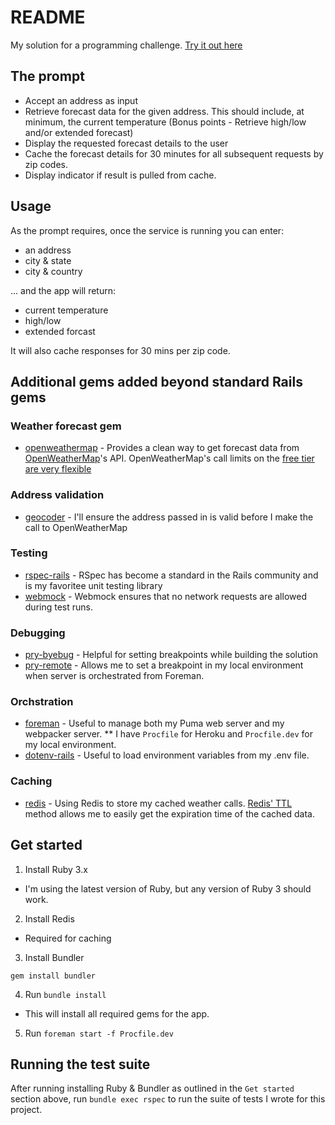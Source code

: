 # README
My solution for a programming challenge.  [Try it out here](https://ts-weather-b615badbc0fe.herokuapp.com/)

## The prompt
* Accept an address as input
* Retrieve forecast data for the given address. This should include, at minimum, the current temperature (Bonus points - Retrieve high/low and/or extended forecast)
* Display the requested forecast details to the user
* Cache the forecast details for 30 minutes for all subsequent requests by zip codes.
* Display indicator if result is pulled from cache.

## Usage
As the prompt requires, once the service is running you can enter:
* an address
* city & state
* city & country

... and the app will return:
* current temperature
* high/low
* extended forcast

It will also cache responses for 30 mins per zip code.

## Additional gems added beyond standard Rails gems

### Weather forecast gem
* [openweathermap](https://rubygems.org/gems/openweathermap) - Provides a clean way to get forecast data from [OpenWeatherMap](https://openweathermap.org/)'s API.  OpenWeatherMap's call limits on the [free tier are very flexible](https://openweathermap.org/price#:~:text=60%20calls/minute%0A1%2C000%2C000%20calls/month)

### Address validation
* [geocoder](https://www.rubygeocoder.com/) - I'll ensure the address passed in is valid before I make the call to OpenWeatherMap

### Testing 
* [rspec-rails](https://rubygems.org/gems/rspec-rails) - RSpec has become a standard in the Rails community and is my favoritee unit testing library
* [webmock](https://rubygems.org/gems/webmock) - Webmock ensures that no network requests are allowed during test runs.

### Debugging
* [pry-byebug](https://rubygems.org/gems/pry-byebug) - Helpful for setting breakpoints while building the solution
* [pry-remote](https://rubygems.org/gems/pry-remote) - Allows me to set a breakpoint in my local environment when server is orchestrated from Foreman.

### Orchstration
* [foreman](https://rubygems.org/gems/foreman) - Useful to manage both my Puma web server and my webpacker server.
** I have `Procfile` for Heroku and `Procfile.dev` for my local environment.
* [dotenv-rails](https://rubygems.org/gems/dotenv-rails) - Useful to load environment variables from my .env file.

### Caching
* [redis](https://rubygems.org/gems/redis) - Using Redis to store my cached weather calls.  [Redis' TTL](https://redis.io/commands/ttl/) method allows me to easily get the expiration time of the cached data.

## Get started

1. Install Ruby 3.x

- I'm using the latest version of Ruby, but any version of Ruby 3 should work.

2. Install Redis

- Required for caching

3. Install Bundler
```
gem install bundler
```
4. Run `bundle install`
- This will install all required gems for the app.
5. Run `foreman start -f Procfile.dev`

## Running the test suite

After running installing Ruby & Bundler as outlined in the `Get started` section above, run `bundle exec rspec` to run the suite of tests I wrote for this project.
